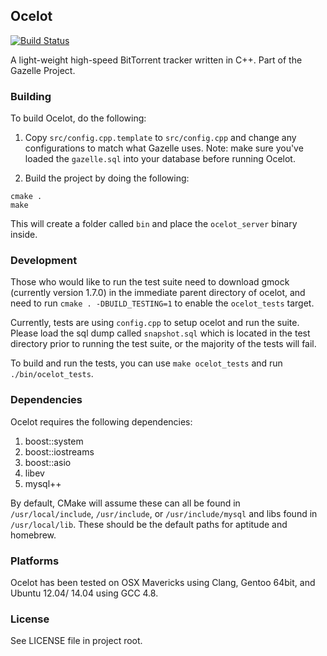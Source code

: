 ## Ocelot

[![Build Status](https://travis-ci.org/pmirror/ocelot.svg?branch=master)](https://travis-ci.org/pmirror/ocelot)

A light-weight high-speed BitTorrent tracker written in C++. Part of the Gazelle Project.

### Building

To build Ocelot, do the following:

1. Copy `src/config.cpp.template` to `src/config.cpp` and change any configurations to match what Gazelle uses. Note: make sure you've loaded the `gazelle.sql` into your database before running Ocelot.

2. Build the project by doing the following:

```
cmake .
make
```

This will create a folder called `bin` and place the `ocelot_server` binary inside.

### Development

Those who would like to run the test suite need to download gmock (currently version 1.7.0) in the immediate parent directory of ocelot, and need to run `cmake . -DBUILD_TESTING=1` to enable the `ocelot_tests` target.

Currently, tests are using `config.cpp` to setup ocelot and run the suite. Please load the sql dump called `snapshot.sql` which is located in the test directory prior to running the test suite, or the majority of the tests will fail.

To build and run the tests, you can use `make ocelot_tests` and run `./bin/ocelot_tests`.

### Dependencies

Ocelot requires the following dependencies:

1. boost::system
2. boost::iostreams
3. boost::asio
3. libev
4. mysql++

By default, CMake will assume these can all be found in `/usr/local/include`,  `/usr/include`, or  `/usr/include/mysql` and libs found in `/usr/local/lib`. These should be the default paths for aptitude and homebrew.

### Platforms

Ocelot has been tested on OSX Mavericks using Clang, Gentoo 64bit, and Ubuntu 12.04/ 14.04 using GCC 4.8.

### License

See LICENSE file in project root.